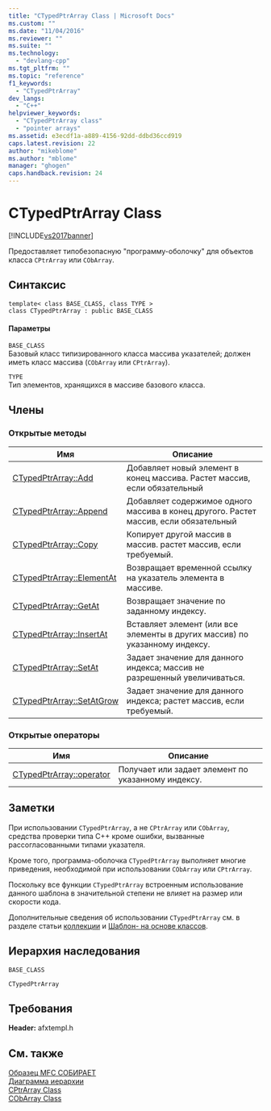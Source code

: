 ```yaml
---
title: "CTypedPtrArray Class | Microsoft Docs"
ms.custom: ""
ms.date: "11/04/2016"
ms.reviewer: ""
ms.suite: ""
ms.technology: 
  - "devlang-cpp"
ms.tgt_pltfrm: ""
ms.topic: "reference"
f1_keywords: 
  - "CTypedPtrArray"
dev_langs: 
  - "C++"
helpviewer_keywords: 
  - "CTypedPtrArray class"
  - "pointer arrays"
ms.assetid: e3ecdf1a-a889-4156-92dd-ddbd36ccd919
caps.latest.revision: 22
author: "mikeblome"
ms.author: "mblome"
manager: "ghogen"
caps.handback.revision: 24
---
```

# CTypedPtrArray Class
[!INCLUDE[vs2017banner](../../assembler/inline/includes/vs2017banner.md)]

Предоставляет типобезопасную "программу\-оболочку" для объектов класса `CPtrArray` или `CObArray`.  
  
## Синтаксис  
  
```  
template< class BASE_CLASS, class TYPE >  
class CTypedPtrArray : public BASE_CLASS  
```  
  
#### Параметры  
 `BASE_CLASS`  
 Базовый класс типизированного класса массива указателей; должен иметь класс массива \(`CObArray` или `CPtrArray`\).  
  
 `TYPE`  
 Тип элементов, хранящихся в массиве базового класса.  
  
## Члены  
  
### Открытые методы  
  
|Имя|Описание|  
|---------|--------------|  
|[CTypedPtrArray::Add](../Topic/CTypedPtrArray::Add.md)|Добавляет новый элемент в конец массива.  Растет массив, если обязательный|  
|[CTypedPtrArray::Append](../Topic/CTypedPtrArray::Append.md)|Добавляет содержимое одного массива в конец другого.  Растет массив, если обязательный|  
|[CTypedPtrArray::Copy](../Topic/CTypedPtrArray::Copy.md)|Копирует другой массив в массив. растет массив, если требуемый.|  
|[CTypedPtrArray::ElementAt](../Topic/CTypedPtrArray::ElementAt.md)|Возвращает временной ссылку на указатель элемента в массиве.|  
|[CTypedPtrArray::GetAt](../Topic/CTypedPtrArray::GetAt.md)|Возвращает значение по заданному индексу.|  
|[CTypedPtrArray::InsertAt](../Topic/CTypedPtrArray::InsertAt.md)|Вставляет элемент \(или все элементы в других массив\) по указанному индексу.|  
|[CTypedPtrArray::SetAt](../Topic/CTypedPtrArray::SetAt.md)|Задает значение для данного индекса; массив не разрешенный увеличиваться.|  
|[CTypedPtrArray::SetAtGrow](../Topic/CTypedPtrArray::SetAtGrow.md)|Задает значение для данного индекса; растет массив, если требуемый.|  
  
### Открытые операторы  
  
|Имя|Описание|  
|---------|--------------|  
|[CTypedPtrArray::operator](../Topic/CTypedPtrArray::operator.md)|Получает или задает элемент по указанному индексу.|  
  
## Заметки  
 При использовании `CTypedPtrArray`, а не `CPtrArray` или `CObArray`, средства проверки типа C\+\+ кроме ошибки, вызванные рассогласованными типами указателя.  
  
 Кроме того, программа\-оболочка `CTypedPtrArray` выполняет многие приведения, необходимой при использовании `CObArray` или `CPtrArray`.  
  
 Поскольку все функции `CTypedPtrArray` встроенным использование данного шаблона в значительной степени не влияет на размер или скорости кода.  
  
 Дополнительные сведения об использовании `CTypedPtrArray` см. в разделе статьи [коллекции](../../mfc/collections.md) и [Шаблон\- на основе классов](../Topic/Template-Based%20Classes.md).  
  
## Иерархия наследования  
 `BASE_CLASS`  
  
 `CTypedPtrArray`  
  
## Требования  
 **Header:**  afxtempl.h  
  
## См. также  
 [Образец MFC СОБИРАЕТ](../../top/visual-cpp-samples.md)   
 [Диаграмма иерархии](../../mfc/hierarchy-chart.md)   
 [CPtrArray Class](../../mfc/reference/cptrarray-class.md)   
 [CObArray Class](../../mfc/reference/cobarray-class.md)